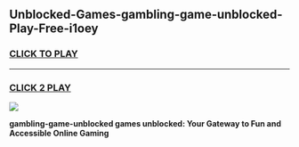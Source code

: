 
## Unblocked-Games-gambling-game-unblocked-Play-Free-i1oey
<h3>
<a href="https://premium76.site?title=gambling-game-unblocked&ref=09A">CLICK TO PLAY</a></h3>
<hr>

<h3>
<a href="https://premium76.site?title=gambling-game-unblocked&ref=09A">CLICK 2 PLAY</a>
  
</h3>

<a href="https://premium76.site?title=gambling-game-unblocked&ref=09A"><img src="https://clearcache.store/games.png"></a>


**gambling-game-unblocked games unblocked: Your Gateway to Fun and Accessible Online Gaming**
